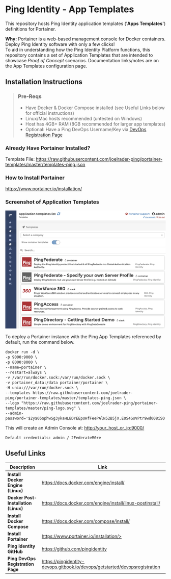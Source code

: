 # Ping Identity - App Templates

This repository hosts Ping Identity application templates (**'Apps Templates'**) definitions for Portainer.

**Why:** Portainer is a web-based management console for Docker containers. Deploy Ping Identity software with only a few clicks!  
To aid in understanding how the Ping Identity Platform functions, this repository contains a set of Application Templates that are 
intended to showcase *Proof of Concept* scenarios. Documentation links/notes are on the App Templates configuration page.

## Installation Instructions ##
> ### Pre-Reqs ###
> * Have Docker & Docker Compose installed (see Useful Links below for official instructions)
> * Linux/Mac hosts recommended (untested on Windows)
> * Host has 4GB+ RAM (8GB recommended for larger app templates)
> * Optional: Have a Ping DevOps Username/Key via [DevOps Registration Page](https://pingidentity-devops.gitbook.io/devops/getstarted/devopsregistration)

### Already Have Portainer Installed? ###
Template File: https://raw.githubusercontent.com/joelrader-ping/portainer-templates/master/templates-ping.json

### How to Install Portainer ###
https://www.portainer.io/installation/

### Screenshot of Application Templates ###
![Ping App Template Screenshot](screenshot.png?raw=true "Ping App Templates")

To deploy a Portainer instance with the Ping App Templates referenced by default, run the command below. 

    docker run -d \
    -p 9000:9000 \
    -p 8000:8000 \
    --name=portainer \
    --restart=always \
    -v /var/run/docker.sock:/var/run/docker.sock \
    -v portainer_data:/data portainer/portainer \
    -H unix:///var/run/docker.sock \
    --templates https://raw.githubusercontent.com/joelrader-ping/portainer-templates/master/templates-ping.json \
    --logo "https://raw.githubusercontent.com/joelrader-ping/portainer-templates/master/ping-logo.svg" \
    --admin-password='$2y$05$phwSg3ykaHLBDYEEpUHfFeePAlN52B5jX.EOS4GsVPtr9wd008iSO'

This will create an Admin Console at: <http://your_host_or_ip:9000/>

    Default credentials: admin / 2FederateM0re

## Useful Links ##
| Description                          | Link |
| ------------------------------------ | ---- |
| **Install Docker Engine (Linux)**    | <https://docs.docker.com/engine/install/> |
| **Docker Post-Installation (Linux)** | <https://docs.docker.com/engine/install/linux-postinstall/> |
| **Install Docker Compose**           | <https://docs.docker.com/compose/install/> |
| **Install Portainer**                | https://www.portainer.io/installation/> |
| **Ping Identity GitHub**             | <https://github.com/pingidentity> |
| **Ping DevOps Registration Page**    | <https://pingidentity-devops.gitbook.io/devops/getstarted/devopsregistration>